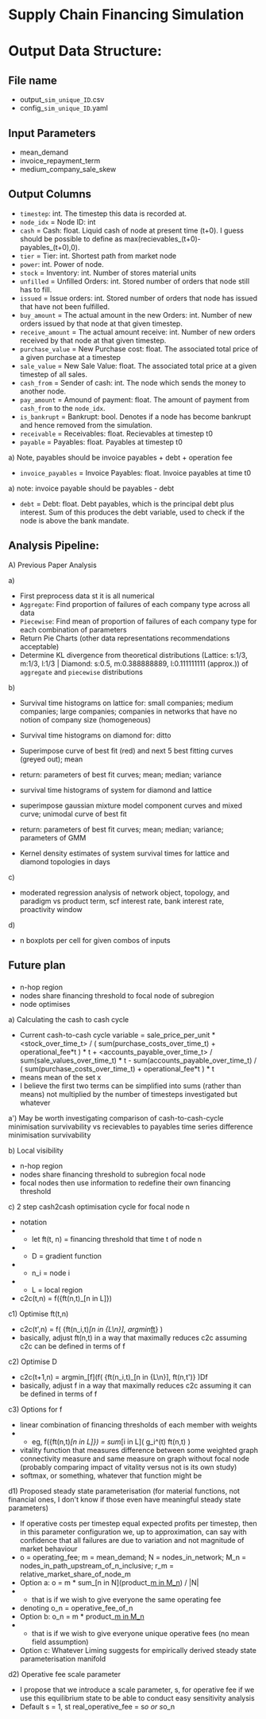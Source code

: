 # Supply Chain Financing Simulation

# Output Data Structure:
## File name
- output_`sim_unique_ID`.csv
- config_`sim_unique_ID`.yaml

## Input Parameters
- mean_demand 
- invoice_repayment_term 
- medium_company_sale_skew


## Output Columns
- `timestep`: int. The timestep this data is recorded at.
- `node_idx` = Node ID: int
- `cash` = Cash: float. Liquid cash of node at present time (t+0). I guess should be possible to define as max(recievables_(t+0)-payables_(t+0),0).
- `tier` = Tier: int. Shortest path from market node
- `power`: int. Power of node.
- `stock` = Inventory: int. Number of stores material units
- `unfilled` = Unfilled Orders: int. Stored number of orders that node still has to fill.
- `issued` = Issue orders: int. Stored number of orders that node has issued that have not been fulfilled.
- `buy_amount` = The actual amount in the new Orders: int. Number of new orders issued by that node at that given timestep.
- `receive_amount` = The actual amount receive: int. Number of new orders received by that node at that given timestep.
- `purchase_value` = New Purchase cost: float. The associated total price of a given purchase at a timestep
- `sale_value` = New Sale Value: float. The associated total price at a given timestep of all sales.
- `cash_from` = Sender of cash: int. The node which sends the money to another node.
- `pay_amount` = Amound of payment: float. The amount of payment from `cash_from` to the `node_idx`. 
- `is_bankrupt` = Bankrupt: bool. Denotes if a node has become bankrupt and hence removed from the simulation.
- `receivable` = Receivables: float. Recievables at timestep t0
- `payable` = Payables: float. Payables at timestep t0

a) Note, payables should be invoice payables + debt + operation fee
- `invoice_payables` = Invoice Payables: float. Invoice payables at time t0

a) note: invoice payable should be payables - debt
- `debt` = Debt: float. Debt payables, which is the principal debt plus interest. Sum of this produces the debt variable, used to check if the node is above the bank mandate.


## Analysis Pipeline:
A) Previous Paper Analysis

a) 
- First preprocess data st it is all numerical
- `Aggregate`: Find proportion of failures of each company type across all data
- `Piecewise`: Find mean of proportion of failures of each company type for each combination of parameters
- Return Pie Charts (other data representations recommendations acceptable)
- Determine KL divergence from theoretical distributions (Lattice: s:1/3, m:1/3, l:1/3 | Diamond: s:0.5, m:0.388888889, l:0.111111111 (approx.)) of `aggregate` and `piecewise` distributions

b)
- Survival time histograms on lattice for: small companies; medium companies; large companies; companies in networks that have no notion of company size (homogeneous)
- Survival time histograms on diamond for: ditto
- Superimpose curve of best fit (red) and next 5 best fitting curves (greyed out); mean
- return: parameters of best fit curves; mean; median; variance

- survival time histograms of system for diamond and lattice
- superimpose gaussian mixture model component curves and mixed curve; unimodal curve of best fit
- return: parameters of best fit curves; mean; median; variance; parameters of GMM

- Kernel density estimates of system survival times for lattice and diamond
topologies in days

c)
- moderated regression analysis of network object, topology, and paradigm vs product term, scf interest rate, bank interest rate, proactivity window

d)
- n boxplots per cell for given combos of inputs


  
## Future plan
### 
- n-hop region
- nodes share financing threshold to focal node of subregion
- node optimises

a) Calculating the cash to cash cycle
- Current cash-to-cash cycle variable = sale_price_per_unit \*<stock_over_time_t> / ( sum(purchase_costs_over_time_t) + operational_fee\*t ) * t + <accounts_payable_over_time_t> / sum(sale_values_over_time_t) * t - sum(accounts_payable_over_time_t) / ( sum(purchase_costs_over_time_t) + operational_fee\*t ) * t
- <x> means mean of the set x
- I believe the first two terms can be simplified into sums (rather than means) not multiplied by the number of timesteps investigated but whatever
    
a') May be worth investigating comparison of cash-to-cash-cycle minimisation survivability vs recievables to payables time series difference minimisation survivability
    
b) Local visibility
  - n-hop region
  - nodes share financing threshold to subregion focal node
  - focal nodes then use information to redefine their own financing threshold
  
c) 2 step cash2cash optimisation cycle for focal node n
  - notation
  - - let ft(t, n) = financing threshold that time t of node n
  - - D = gradient function
  - - n_i = node i
  - - L = local region
  - c2c(t,n) = f({ft(n,t)_[n in L]})
 
c1) Optimise ft(t,n)
  - c2c(t',n) = f( {ft(n_i,t)_[n in {L\n}], argmin_[ft](ft(n,t)Dft(n,t'))} )
  - basically, adjust ft(n,t) in a way that maximally reduces c2c assuming c2c can be defined in terms of f
  
c2) Optimise D
  - c2c(t+1,n) = argmin_[f](f( {ft(n_i,t)_[n in {L\n}], ft(n,t')} )Df
  - basically, adjust f in a way that maximally reduces c2c assuming it can be defined in terms of f
  
c3) Options for f
  - linear combination of financing thresholds of each member with weights
  - - eg, f({ft(n,t)_[n in L]}) = sum_[i in L]( g_i^(t) ft(n,t) )
  - vitality function that measures difference between some weighted graph connectivity measure and same measure on graph without focal node (probably comparing impact of vitality versus not is its own study)
  - softmax, or something, whatever that function might be
  
d1) Proposed steady state parameterisation (for material functions, not financial ones, I don't know if those even have meaningful steady state parameters)
  - If operative costs per timestep equal expected profits per timestep, then in this parameter configuration we, up to approximation, can say with confidence that all failures are due to variation and not magnitude of market behaviour
  - o = operating_fee; m = mean_demand; N = nodes_in_network; M_n = nodes_in_path_upstream_of_n_inclusive; r_m = relative_market_share_of_node_m
  - Option a: o = m * sum_[n in N](product_[m in M_n](r_m)) / |N|
  - - that is if we wish to give everyone the same operating fee
  - denoting o_n = operative_fee_of_n
  - Option b: o_n = m * product_[m in M_n](r_m)
  - - that is if we wish to give everyone unique operative fees (no mean field assumption)
  - Option c: Whatever Liming suggests for empirically derived steady state parameterisation manifold
  
d2) Operative fee scale parameter
  - I propose that we introduce a scale parameter, s,  for operative fee if we use this equilibrium state to be able to conduct easy sensitivity analysis
  - Default s = 1, st real_operative_fee = s*o or s*o_n
